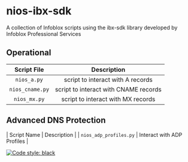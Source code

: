 # nios-ibx-sdk
A collection of Infoblox scripts using the ibx-sdk library developed by Infoblox Professional Services
## Operational
| Script File | Description |
| :---: | :---: |
| `nios_a.py` | script to interact with A records |
| `nios_cname.py` | script to interact with CNAME records | 
| `nios_mx.py` | script to interact with MX records |

## Advanced DNS Protection
| Script Name | Description | 
| `nios_adp_profiles.py` | Interact with ADP Profiles |








[![Code style: black](https://img.shields.io/badge/code%20style-black-000000.svg)](https://github.com/psf/black)
